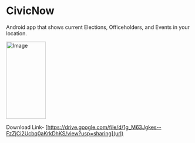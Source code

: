 # CivicNow
Android app that shows current Elections, Officeholders, and Events in your location.

<img width="108" height="210" alt="Image" src="https://github.com/user-attachments/assets/5785109d-af88-4d04-94f2-6b9f0fd6d226" />


Download Link- [https://drive.google.com/file/d/1g_M63Jgkes--FzZjCi2Ucbq0aKrkDhKS/view?usp=sharing](url)
